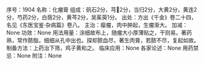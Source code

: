 序号：1904
名称：化瘤膏
组成：矾石2分，芎2分，当归2分，大黄2分，黄连2分，芍药2分，白蔹2分，黄芩2分，吴茱萸1分。
出处：方出《千金》卷二十四，名见《东医宝鉴·杂病篇》卷八。
主治：瘿瘤，肉中肿起，生瘤渐大。
加减：None
功效：None
用法用量：涂细故布上，随瘤大小厚薄贴之，干则易。著药熟，常作脓脂，细细从孔中出也。探却脓血尽，著生肉膏，若脓不尽，复起如故。
制备方法：上药治下筛，鸡子黄和之。
临床应用：None
各家论述：None
用药禁忌：None
附注：None
